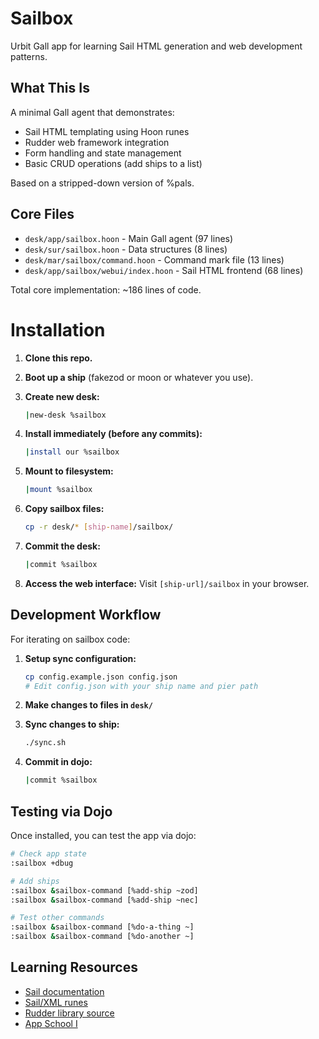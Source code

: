 # Sailbox

Urbit Gall app for learning Sail HTML generation and web development patterns.

## What This Is

A minimal Gall agent that demonstrates:
- Sail HTML templating using Hoon runes
- Rudder web framework integration
- Form handling and state management
- Basic CRUD operations (add ships to a list)

Based on a stripped-down version of %pals.

## Core Files

- `desk/app/sailbox.hoon` - Main Gall agent (97 lines)
- `desk/sur/sailbox.hoon` - Data structures (8 lines)
- `desk/mar/sailbox/command.hoon` - Command mark file (13 lines)
- `desk/app/sailbox/webui/index.hoon` - Sail HTML frontend (68 lines)

Total core implementation: ~186 lines of code.

# Installation

1. **Clone this repo.**

2. **Boot up a ship** (fakezod or moon or whatever you use).

3. **Create new desk:**
   ```bash
   |new-desk %sailbox
   ```

4. **Install immediately (before any commits):**
   ```bash
   |install our %sailbox
   ```

5. **Mount to filesystem:**
   ```bash
   |mount %sailbox
   ```

6. **Copy sailbox files:**
   ```bash
   cp -r desk/* [ship-name]/sailbox/
   ```

7. **Commit the desk:**
   ```bash
   |commit %sailbox
   ```

8. **Access the web interface:** Visit `[ship-url]/sailbox` in your browser.

## Development Workflow

For iterating on sailbox code:

1. **Setup sync configuration:**
   ```bash
   cp config.example.json config.json
   # Edit config.json with your ship name and pier path
   ```

2. **Make changes to files in `desk/`**

3. **Sync changes to ship:**
   ```bash
   ./sync.sh
   ```

4. **Commit in dojo:**
   ```bash
   |commit %sailbox
   ```

## Testing via Dojo

Once installed, you can test the app via dojo:

```bash
# Check app state
:sailbox +dbug

# Add ships
:sailbox &sailbox-command [%add-ship ~zod]
:sailbox &sailbox-command [%add-ship ~nec]

# Test other commands
:sailbox &sailbox-command [%do-a-thing ~]
:sailbox &sailbox-command [%do-another ~]
```

## Learning Resources

- [Sail documentation](https://developers.urbit.org/guides/additional/sail)
- [Sail/XML runes](https://developers.urbit.org/reference/hoon/rune/mic)
- [Rudder library source](https://github.com/Fang-/suite/blob/11b505ef78a65512ed6ccc7ff77551188499d5b7/lib/rudder.hoon)
- [App School I](https://developers.urbit.org/guides/core/app-school)

